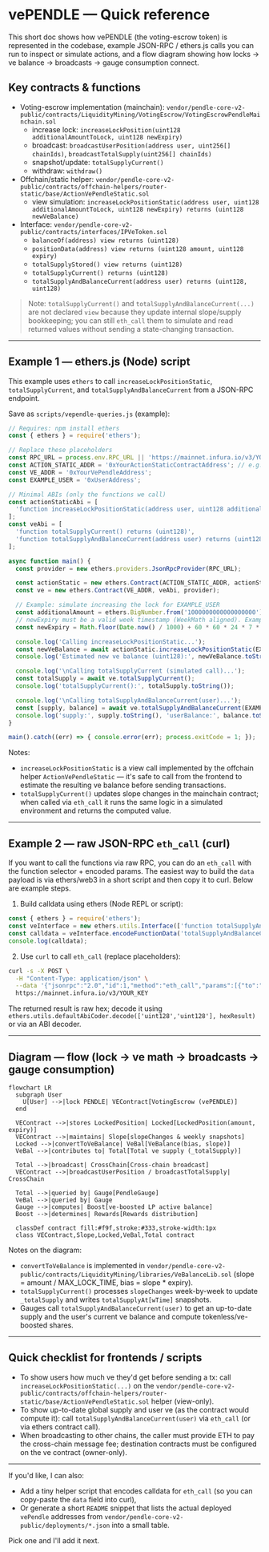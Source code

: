 # vePENDLE — Quick reference

This short doc shows how vePENDLE (the voting-escrow token) is represented in the codebase, example JSON-RPC / ethers.js calls you can run to inspect or simulate actions, and a flow diagram showing how locks → ve balance → broadcasts → gauge consumption connect.

## Key contracts & functions
- Voting-escrow implementation (mainchain): `vendor/pendle-core-v2-public/contracts/LiquidityMining/VotingEscrow/VotingEscrowPendleMainchain.sol`
  - increase lock: `increaseLockPosition(uint128 additionalAmountToLock, uint128 newExpiry)`
  - broadcast: `broadcastUserPosition(address user, uint256[] chainIds)`, `broadcastTotalSupply(uint256[] chainIds)`
  - snapshot/update: `totalSupplyCurrent()`
  - withdraw: `withdraw()`
- Offchain/static helper: `vendor/pendle-core-v2-public/contracts/offchain-helpers/router-static/base/ActionVePendleStatic.sol`
  - view simulation: `increaseLockPositionStatic(address user, uint128 additionalAmountToLock, uint128 newExpiry) returns (uint128 newVeBalance)`
- Interface: `vendor/pendle-core-v2-public/contracts/interfaces/IPVeToken.sol`
  - `balanceOf(address) view returns (uint128)`
  - `positionData(address) view returns (uint128 amount, uint128 expiry)`
  - `totalSupplyStored() view returns (uint128)`
  - `totalSupplyCurrent() returns (uint128)`
  - `totalSupplyAndBalanceCurrent(address user) returns (uint128, uint128)`

> Note: `totalSupplyCurrent()` and `totalSupplyAndBalanceCurrent(...)` are not declared `view` because they update internal slope/supply bookkeeping; you can still `eth_call` them to simulate and read returned values without sending a state-changing transaction.

---

## Example 1 — ethers.js (Node) script
This example uses `ethers` to call `increaseLockPositionStatic`, `totalSupplyCurrent`, and `totalSupplyAndBalanceCurrent` from a JSON-RPC endpoint.

Save as `scripts/vependle-queries.js` (example):

```js
// Requires: npm install ethers
const { ethers } = require('ethers');

// Replace these placeholders
const RPC_URL = process.env.RPC_URL || 'https://mainnet.infura.io/v3/YOUR_KEY';
const ACTION_STATIC_ADDR = '0xYourActionStaticContractAddress'; // e.g. deployed ActionVePendleStatic
const VE_ADDR = '0xYourVePendleAddress';
const EXAMPLE_USER = '0xUserAddress';

// Minimal ABIs (only the functions we call)
const actionStaticAbi = [
  'function increaseLockPositionStatic(address user, uint128 additionalAmountToLock, uint128 newExpiry) view returns (uint128)'
];
const veAbi = [
  'function totalSupplyCurrent() returns (uint128)',
  'function totalSupplyAndBalanceCurrent(address user) returns (uint128, uint128)'
];

async function main() {
  const provider = new ethers.providers.JsonRpcProvider(RPC_URL);

  const actionStatic = new ethers.Contract(ACTION_STATIC_ADDR, actionStaticAbi, provider);
  const ve = new ethers.Contract(VE_ADDR, veAbi, provider);

  // Example: simulate increasing the lock for EXAMPLE_USER
  const additionalAmount = ethers.BigNumber.from('1000000000000000000'); // 1 PENDLE (assuming 18 decimals)
  // newExpiry must be a valid week timestamp (WeekMath aligned). Example: a unix timestamp in the future.
  const newExpiry = Math.floor(Date.now() / 1000) + 60 * 60 * 24 * 7 * 26; // ~26 weeks from now (simple example)

  console.log('Calling increaseLockPositionStatic...');
  const newVeBalance = await actionStatic.increaseLockPositionStatic(EXAMPLE_USER, additionalAmount, newExpiry);
  console.log('Estimated new ve balance (uint128):', newVeBalance.toString());

  console.log('\nCalling totalSupplyCurrent (simulated call)...');
  const totalSupply = await ve.totalSupplyCurrent();
  console.log('totalSupplyCurrent():', totalSupply.toString());

  console.log('\nCalling totalSupplyAndBalanceCurrent(user)...');
  const [supply, balance] = await ve.totalSupplyAndBalanceCurrent(EXAMPLE_USER);
  console.log('supply:', supply.toString(), 'userBalance:', balance.toString());
}

main().catch((err) => { console.error(err); process.exitCode = 1; });
```

Notes:
- `increaseLockPositionStatic` is a view call implemented by the offchain helper `ActionVePendleStatic` — it's safe to call from the frontend to estimate the resulting ve balance before sending transactions.
- `totalSupplyCurrent()` updates slope changes in the mainchain contract; when called via `eth_call` it runs the same logic in a simulated environment and returns the computed value.

---

## Example 2 — raw JSON-RPC `eth_call` (curl)
If you want to call the functions via raw RPC, you can do an `eth_call` with the function selector + encoded params. The easiest way to build the `data` payload is via ethers/web3 in a short script and then copy it to curl. Below are example steps.

1) Build calldata using ethers (Node REPL or script):

```js
const { ethers } = require('ethers');
const veInterface = new ethers.utils.Interface(['function totalSupplyAndBalanceCurrent(address user) returns (uint128, uint128)']);
const calldata = veInterface.encodeFunctionData('totalSupplyAndBalanceCurrent', ['0xYourUserAddress']);
console.log(calldata);
```

2) Use `curl` to call `eth_call` (replace placeholders):

```bash
curl -s -X POST \
  -H "Content-Type: application/json" \
  --data '{"jsonrpc":"2.0","id":1,"method":"eth_call","params":[{"to":"0xYourVePendleAddress","data":"0xENCODED_CALLDATA_HERE"}, "latest"]}' \
  https://mainnet.infura.io/v3/YOUR_KEY
```

The returned result is raw hex; decode it using `ethers.utils.defaultAbiCoder.decode(['uint128','uint128'], hexResult)` or via an ABI decoder.

---

## Diagram — flow (lock → ve math → broadcasts → gauge consumption)

```mermaid
flowchart LR
  subgraph User
    U[User] -->|lock PENDLE| VEContract[VotingEscrow (vePENDLE)]
  end

  VEContract -->|stores LockedPosition| Locked[LockedPosition(amount, expiry)]
  VEContract -->|maintains| Slope[slopeChanges & weekly snapshots]
  Locked -->|convertToVeBalance| VeBal[VeBalance(bias, slope)]
  VeBal -->|contributes to| Total[Total ve supply (_totalSupply)]

  Total -->|broadcast| CrossChain[Cross-chain broadcast]
  VEContract -->|broadcastUserPosition / broadcastTotalSupply| CrossChain

  Total -->|queried by| Gauge[PendleGauge]
  VeBal -->|queried by| Gauge
  Gauge -->|computes| Boost[ve-boosted LP active balance]
  Boost -->|determines| Rewards[Rewards distribution]

  classDef contract fill:#f9f,stroke:#333,stroke-width:1px
  class VEContract,Slope,Locked,VeBal,Total contract
```

Notes on the diagram:
- `convertToVeBalance` is implemented in `vendor/pendle-core-v2-public/contracts/LiquidityMining/libraries/VeBalanceLib.sol` (slope = amount / MAX_LOCK_TIME, bias = slope * expiry).
- `totalSupplyCurrent()` processes `slopeChanges` week-by-week to update `_totalSupply` and writes `totalSupplyAt[wTime]` snapshots.
- Gauges call `totalSupplyAndBalanceCurrent(user)` to get an up-to-date supply and the user's current ve balance and compute tokenless/ve-boosted shares.

---

## Quick checklist for frontends / scripts
- To show users how much ve they'd get before sending a tx: call `increaseLockPositionStatic(...)` on the `vendor/pendle-core-v2-public/contracts/offchain-helpers/router-static/base/ActionVePendleStatic.sol` helper (view-only).
- To show up-to-date global supply and user ve (as the contract would compute it): call `totalSupplyAndBalanceCurrent(user)` via `eth_call` (or via ethers contract call).
- When broadcasting to other chains, the caller must provide ETH to pay the cross-chain message fee; destination contracts must be configured on the ve contract (owner-only).

---

If you'd like, I can also:
- Add a tiny helper script that encodes calldata for `eth_call` (so you can copy-paste the `data` field into curl),
- Or generate a short `README` snippet that lists the actual deployed `vePendle` addresses from `vendor/pendle-core-v2-public/deployments/*.json` into a small table.

Pick one and I'll add it next.
